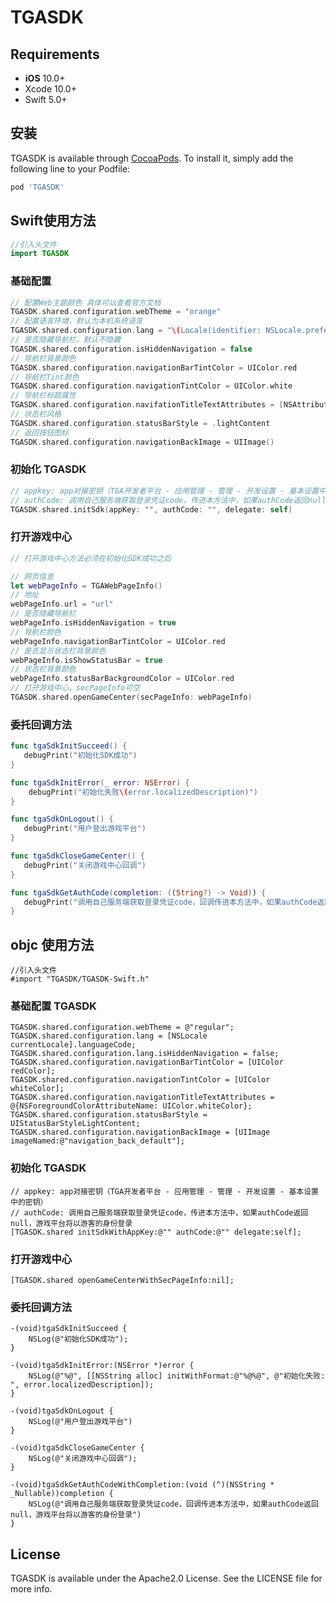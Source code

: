 # TGASDK

## Requirements
- **iOS** 10.0+
- Xcode 10.0+
- Swift 5.0+

## 安装 

TGASDK is available through [CocoaPods](https://cocoapods.org). To install
it, simply add the following line to your Podfile:

```ruby
pod 'TGASDK'
```

## Swift使用方法
```Swift
//引入头文件
import TGASDK
```

### 基础配置
```Swift
// 配置Web主题颜色 具体可以查看官方文档
TGASDK.shared.configuration.webTheme = "orange"
// 配置语言环境，默认为本机系统语言
TGASDK.shared.configuration.lang = "\(Locale(identifier: NSLocale.preferredLanguages.first ?? "zh-Hans").languageCode ?? "")"
// 是否隐藏导航栏，默认不隐藏
TGASDK.shared.configuration.isHiddenNavigation = false
// 导航栏背景颜色
TGASDK.shared.configuration.navigationBarTintColor = UIColor.red
// 导航栏Tint颜色
TGASDK.shared.configuration.navigationTintColor = UIColor.white
// 导航栏标题属性
TGASDK.shared.configuration.navifationTitleTextAttributes = [NSAttributedString.Key.foregroundColor: UIColor.white]
// 状态栏风格
TGASDK.shared.configuration.statusBarStyle = .lightContent
// 返回按钮图标
TGASDK.shared.configuration.navigationBackImage = UIImage()
```

### 初始化 TGASDK
```Swift
// appkey: app对接密钥（TGA开发者平台 - 应用管理 - 管理 - 开发设置 - 基本设置中的密钥）
// authCode: 调用自己服务端获取登录凭证code，传进本方法中，如果authCode返回null，游戏平台将以游客的身份登录
TGASDK.shared.initSdk(appKey: "", authCode: "", delegate: self)
```
### 打开游戏中心
```Swift
// 打开游戏中心方法必须在初始化SDK成功之后

// 网页信息
let webPageInfo = TGAWebPageInfo()
// 地址
webPageInfo.url = "url"
// 是否隐藏导航栏
webPageInfo.isHiddenNavigation = true
// 导航栏颜色
webPageInfo.navigationBarTintColor = UIColor.red
// 是否显示状态栏背景颜色
webPageInfo.isShowStatusBar = true
// 状态栏背景颜色
webPageInfo.statusBarBackgroundColor = UIColor.red
// 打开游戏中心，secPageInfo可空
TGASDK.shared.openGameCenter(secPageInfo: webPageInfo)
```

### 委托回调方法
```Swift
func tgaSdkInitSucceed() {
   debugPrint("初始化SDK成功")
}

func tgaSdkInitError(_ error: NSError) {
    debugPrint("初始化失败\(error.localizedDescription)")
}

func tgaSdkOnLogout() {
   debugPrint("用户登出游戏平台")
}

func tgaSdkCloseGameCenter() {
   debugPrint("关闭游戏中心回调")
}

func tgaSdkGetAuthCode(completion: ((String?) -> Void)) {
   debugPrint("调用自己服务端获取登录凭证code，回调传进本方法中，如果authCode返回null，游戏平台将以游客的身份登录")
}

```


## objc 使用方法
```objc
//引入头文件
#import "TGASDK/TGASDK-Swift.h"
```

### 基础配置 TGASDK
```objc
TGASDK.shared.configuration.webTheme = @"regular";
TGASDK.shared.configuration.lang = [NSLocale currentLocale].languageCode;
TGASDK.shared.configuration.lang.isHiddenNavigation = false;
TGASDK.shared.configuration.navigationBarTintColor = [UIColor redColor];
TGASDK.shared.configuration.navigationTintColor = [UIColor whiteColor];
TGASDK.shared.configuration.navigationTitleTextAttributes = @{NSForegroundColorAttributeName: UIColor.whiteColor};
TGASDK.shared.configuration.statusBarStyle = UIStatusBarStyleLightContent;
TGASDK.shared.configuration.navigationBackImage = [UIImage imageNamed:@"navigation_back_default"];
```
### 初始化 TGASDK
```objc    
// appkey: app对接密钥（TGA开发者平台 - 应用管理 - 管理 - 开发设置 - 基本设置中的密钥）
// authCode: 调用自己服务端获取登录凭证code，传进本方法中，如果authCode返回null，游戏平台将以游客的身份登录
[TGASDK.shared initSdkWithAppKey:@"" authCode:@"" delegate:self];
```

### 打开游戏中心
```objc
[TGASDK.shared openGameCenterWithSecPageInfo:nil];
```

### 委托回调方法
```objc
-(void)tgaSdkInitSucceed {
    NSLog(@"初始化SDK成功");
}

-(void)tgaSdkInitError:(NSError *)error {
    NSLog(@"%@", [[NSString alloc] initWithFormat:@"%@%@", @"初始化失败: ", error.localizedDescription]);
}

-(void)tgaSdkOnLogout {
    NSLog(@"用户登出游戏平台")
}

-(void)tgaSdkCloseGameCenter {
    NSLog(@"关闭游戏中心回调");
}

-(void)tgaSdkGetAuthCodeWithCompletion:(void (^)(NSString * _Nullable))completion {
    NSLog(@"调用自己服务端获取登录凭证code，回调传进本方法中，如果authCode返回null，游戏平台将以游客的身份登录")
}
```

## License

TGASDK is available under the Apache2.0 License. See the LICENSE file for more info.

